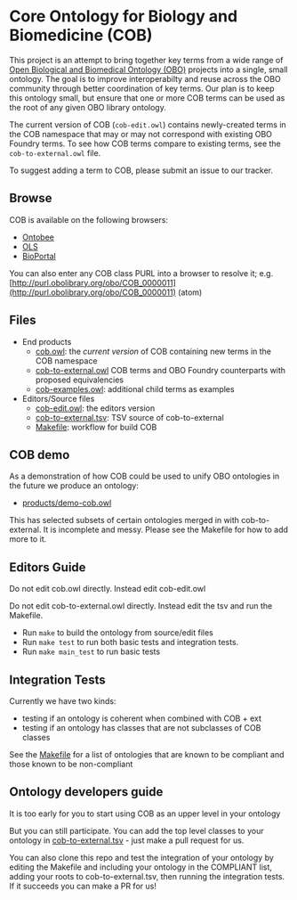# Core Ontology for Biology and Biomedicine (COB)

This project is an attempt to bring together key terms from a wide range of [Open Biological and Biomedical Ontology (OBO)](http://obofoundry.org) projects into a single, small ontology. The goal is to improve interoperabilty and reuse across the OBO community through better coordination of key terms. Our plan is to keep this ontology small, but ensure that one or more COB terms can be used as the root of any given OBO library ontology.

The current version of COB (`cob-edit.owl`) contains newly-created terms in the COB namespace that may or may not correspond with existing OBO Foundry terms. To see how COB terms compare to existing terms, see the `cob-to-external.owl` file.

To suggest adding a term to COB, please submit an issue to our tracker.

## Browse

COB is available on the following browsers:

 - [Ontobee](http://www.ontobee.org/ontology/COB)
 - [OLS](https://www.ebi.ac.uk/ols/ontologies/cob)
 - [BioPortal](http://bioportal.bioontology.org/ontologies/COB)

You can also enter any COB class PURL into a browser to resolve it; e.g. [http://purl.obolibrary.org/obo/COB_0000011](http://purl.obolibrary.org/obo/COB_0000011) (atom)

## Files

- End products
   - [cob.owl](cob.owl): the *current version* of COB containing new terms in the COB namespace
   - [cob-to-external.owl](cob-to-external.owl) COB terms and OBO Foundry counterparts with proposed equivalencies
   - [cob-examples.owl](cob-examples.owl): additional child terms as examples
- Editors/Source files
  - [cob-edit.owl](cob-edit.owl): the editors version
  - [cob-to-external.tsv](cob-to-external.tsv): TSV source of cob-to-external
  - [Makefile](Makefile): workflow for build COB

## COB demo

As a demonstration of how COB could be used to unify OBO ontologies in the future we produce an ontology:

 - [products/demo-cob.owl](products/demo-cob.owl)

This has selected subsets of certain ontologies merged in with
cob-to-external. It is incomplete and messy. Please see the Makefile
for how to add more to it.

## Editors Guide

Do not edit cob.owl directly. Instead edit cob-edit.owl

Do not edit cob-to-external.owl directly. Instead edit the tsv and run the Makefile.

 - Run `make` to build the ontology from source/edit files
 - Run `make test` to run both basic tests and integration tests.
 - Run `make main_test` to run  basic tests 

## Integration Tests

Currently we have two kinds:

- testing if an ontology is coherent when combined with COB + ext
- testing if an ontology has classes that are not subclasses of COB classes

See the [Makefile](Makefile) for a list of ontologies that are known to be compliant and those known to be non-compliant

## Ontology developers guide

It is too early for you to start using COB as an upper level in your ontology

But you can still participate. You can add the top level classes to
your ontology in [cob-to-external.tsv](cob-to-external.tsv) - just
make a pull request for us.

You can also clone this repo and test the integration of your ontology
by editing the Makefile and including your ontology in the COMPLIANT
list, adding your roots to cob-to-external.tsv, then running the
integration tests. If it succeeds you can make a PR for us!
